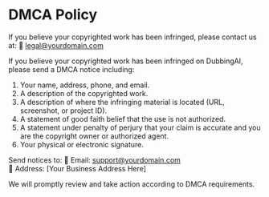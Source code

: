 # DMCA Policy
If you believe your copyrighted work has been infringed, please contact us at:
📧 legal@yourdomain.com

If you believe your copyrighted work has been infringed on DubbingAI, please send a DMCA notice including:

1. Your name, address, phone, and email.
2. A description of the copyrighted work.
3. A description of where the infringing material is located (URL, screenshot, or project ID).
4. A statement of good faith belief that the use is not authorized.
5. A statement under penalty of perjury that your claim is accurate and you are the copyright owner or authorized agent.
6. Your physical or electronic signature.

Send notices to:
📧 Email: support@yourdomain.com  
📮 Address: [Your Business Address Here]  

We will promptly review and take action according to DMCA requirements.
